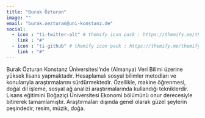 ```yaml
---
title: "Burak Özturan"
image: ""
email: "burak.oezturan@uni-konstanz.de"
social:
  - icon : "ti-twitter-alt" # themify icon pack : https://themify.me/themify-icons
    link : "#"
  - icon : "ti-github" # themify icon pack : https://themify.me/themify-icons
    link : "#"
---
```


Burak Özturan Konstanz Üniversitesi’nde (Almanya) Veri Bilimi üzerine yüksek lisans yapmaktadır. Hesaplamalı sosyal bilimler metodları ve konularıyla araştırmalarını sürdürmektedir. Özellikle, makine öğrenmesi, doğal dil işleme, sosyal ağ analizi araştırmalarında kullandığı tekniklerdir. Lisans eğitimini Boğaziçi Üniversitesi Ekonomi bölümünü onur derecesiyle bitirerek tamamlamıştır. Araştırmaları dışında genel olarak güzel şeylerin peşindedir, resim, müzik, doğa.